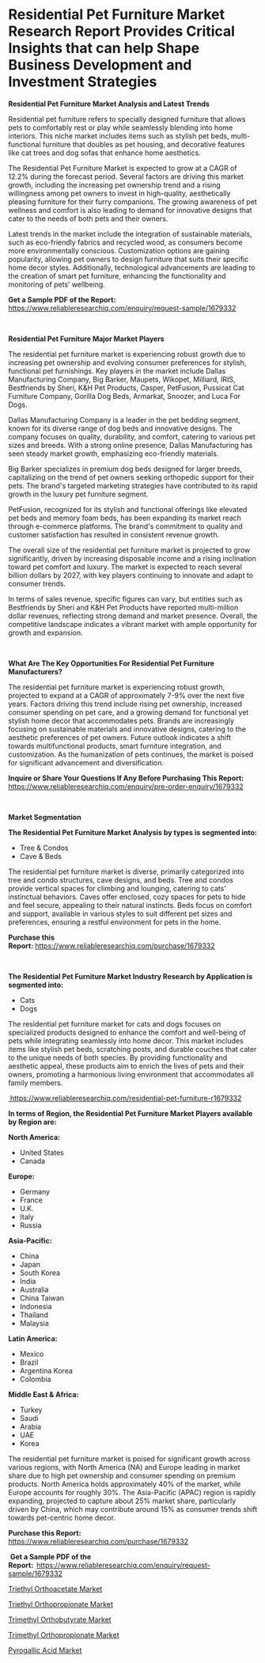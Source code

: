 <p><h1>Residential Pet Furniture Market Research Report Provides Critical Insights that can help Shape Business Development and Investment Strategies</h1></p><p><strong>Residential Pet Furniture Market Analysis and Latest Trends</strong></p>
<p><p>Residential pet furniture refers to specially designed furniture that allows pets to comfortably rest or play while seamlessly blending into home interiors. This niche market includes items such as stylish pet beds, multi-functional furniture that doubles as pet housing, and decorative features like cat trees and dog sofas that enhance home aesthetics. </p><p>The Residential Pet Furniture Market is expected to grow at a CAGR of 12.2% during the forecast period. Several factors are driving this market growth, including the increasing pet ownership trend and a rising willingness among pet owners to invest in high-quality, aesthetically pleasing furniture for their furry companions. The growing awareness of pet wellness and comfort is also leading to demand for innovative designs that cater to the needs of both pets and their owners.</p><p>Latest trends in the market include the integration of sustainable materials, such as eco-friendly fabrics and recycled wood, as consumers become more environmentally conscious. Customization options are gaining popularity, allowing pet owners to design furniture that suits their specific home decor styles. Additionally, technological advancements are leading to the creation of smart pet furniture, enhancing the functionality and monitoring of pets’ wellbeing.</p></p>
<p><strong>Get a Sample PDF of the Report:&nbsp;</strong> <a href="https://www.reliableresearchiq.com/enquiry/request-sample/1679332?utm_campaign=1847&utm_medium=2&utm_source=Github&utm_content=ia&utm_term=12122024&utm_id=residential-pet-furniture">https://www.reliableresearchiq.com/enquiry/request-sample/1679332</a></p>
<p>&nbsp;</p>
<p><strong>Residential Pet Furniture Major Market Players</strong></p>
<p><p>The residential pet furniture market is experiencing robust growth due to increasing pet ownership and evolving consumer preferences for stylish, functional pet furnishings. Key players in the market include Dallas Manufacturing Company, Big Barker, Maupets, Wikopet, Milliard, IRIS, Bestfriends by Sheri, K&H Pet Products, Casper, PetFusion, Pussicat Cat Furniture Company, Gorilla Dog Beds, Armarkat, Snoozer, and Luca For Dogs.</p><p>Dallas Manufacturing Company is a leader in the pet bedding segment, known for its diverse range of dog beds and innovative designs. The company focuses on quality, durability, and comfort, catering to various pet sizes and breeds. With a strong online presence, Dallas Manufacturing has seen steady market growth, emphasizing eco-friendly materials.</p><p>Big Barker specializes in premium dog beds designed for larger breeds, capitalizing on the trend of pet owners seeking orthopedic support for their pets. The brand's targeted marketing strategies have contributed to its rapid growth in the luxury pet furniture segment.</p><p>PetFusion, recognized for its stylish and functional offerings like elevated pet beds and memory foam beds, has been expanding its market reach through e-commerce platforms. The brand's commitment to quality and customer satisfaction has resulted in consistent revenue growth.</p><p>The overall size of the residential pet furniture market is projected to grow significantly, driven by increasing disposable income and a rising inclination toward pet comfort and luxury. The market is expected to reach several billion dollars by 2027, with key players continuing to innovate and adapt to consumer trends.</p><p>In terms of sales revenue, specific figures can vary, but entities such as Bestfriends by Sheri and K&H Pet Products have reported multi-million dollar revenues, reflecting strong demand and market presence. Overall, the competitive landscape indicates a vibrant market with ample opportunity for growth and expansion.</p></p>
<p>&nbsp;</p>
<p><strong>What Are The Key Opportunities For Residential Pet Furniture Manufacturers?</strong></p>
<p><p>The residential pet furniture market is experiencing robust growth, projected to expand at a CAGR of approximately 7-9% over the next five years. Factors driving this trend include rising pet ownership, increased consumer spending on pet care, and a growing demand for functional yet stylish home decor that accommodates pets. Brands are increasingly focusing on sustainable materials and innovative designs, catering to the aesthetic preferences of pet owners. Future outlook indicates a shift towards multifunctional products, smart furniture integration, and customization. As the humanization of pets continues, the market is poised for significant advancement and diversification.</p></p>
<p><strong>Inquire or Share Your Questions If Any Before Purchasing This Report:</strong> <a href="https://www.reliableresearchiq.com/enquiry/pre-order-enquiry/1679332?utm_campaign=1847&utm_medium=2&utm_source=Github&utm_content=ia&utm_term=12122024&utm_id=residential-pet-furniture">https://www.reliableresearchiq.com/enquiry/pre-order-enquiry/1679332</a></p>
<p>&nbsp;</p>
<p><strong>Market Segmentation</strong></p>
<p><strong>The Residential Pet Furniture Market Analysis by types is segmented into:</strong></p>
<p><ul><li>Tree & Condos</li><li>Cave & Beds</li></ul></p>
<p><p>The residential pet furniture market is diverse, primarily categorized into tree and condo structures, cave designs, and beds. Tree and condos provide vertical spaces for climbing and lounging, catering to cats' instinctual behaviors. Caves offer enclosed, cozy spaces for pets to hide and feel secure, appealing to their natural instincts. Beds focus on comfort and support, available in various styles to suit different pet sizes and preferences, ensuring a restful environment for pets in the home.</p></p>
<p><strong>Purchase this Report:&nbsp;</strong><a href="https://www.reliableresearchiq.com/purchase/1679332?utm_campaign=1847&utm_medium=2&utm_source=Github&utm_content=ia&utm_term=12122024&utm_id=residential-pet-furniture">https://www.reliableresearchiq.com/purchase/1679332</a></p>
<p>&nbsp;</p>
<p><strong>The Residential Pet Furniture Market Industry Research by Application is segmented into:</strong></p>
<p><ul><li>Cats</li><li>Dogs</li></ul></p>
<p><p>The residential pet furniture market for cats and dogs focuses on specialized products designed to enhance the comfort and well-being of pets while integrating seamlessly into home decor. This market includes items like stylish pet beds, scratching posts, and durable couches that cater to the unique needs of both species. By providing functionality and aesthetic appeal, these products aim to enrich the lives of pets and their owners, promoting a harmonious living environment that accommodates all family members.</p></p>
<p><a href="https://www.reliableresearchiq.com/residential-pet-furniture-r1679332?utm_campaign=1847&utm_medium=2&utm_source=Github&utm_content=ia&utm_term=12122024&utm_id=residential-pet-furniture">&nbsp;https://www.reliableresearchiq.com/residential-pet-furniture-r1679332</a></p>
<p><strong>In terms of Region, the Residential Pet Furniture Market Players available by Region are:</strong></p>
<p>
    <p> <strong> North America: </strong>
        <ul>
            <li>United States</li>
            <li>Canada</li>
        </ul>
        </p> 
    <p> <strong> Europe: </strong>
        <ul>
            <li>Germany</li>
            <li>France</li>
            <li>U.K.</li>
            <li>Italy</li>
            <li>Russia</li>
        </ul>
        </p> 
    <p> <strong> Asia-Pacific: </strong>
        <ul>
            <li>China</li>
            <li>Japan</li>
            <li>South Korea</li>
            <li>India</li>
            <li>Australia</li>
            <li>China Taiwan</li>
            <li>Indonesia</li>
            <li>Thailand</li>
            <li>Malaysia</li>
        </ul>
        </p> 
    <p> <strong> Latin America: </strong>
        <ul>
            <li>Mexico</li>
            <li>Brazil</li>
            <li>Argentina Korea</li>
            <li>Colombia</li>
        </ul>
        </p> 
    <p> <strong> Middle East & Africa: </strong>
        <ul>
            <li>Turkey</li>
            <li>Saudi</li>
            <li>Arabia</li>
            <li>UAE</li>
            <li>Korea</li>
        </ul>
    </p>
    </p>
<p><p>The residential pet furniture market is poised for significant growth across various regions, with North America (NA) and Europe leading in market share due to high pet ownership and consumer spending on premium products. North America holds approximately 40% of the market, while Europe accounts for roughly 30%. The Asia-Pacific (APAC) region is rapidly expanding, projected to capture about 25% market share, particularly driven by China, which may contribute around 15% as consumer trends shift towards pet-centric home decor.</p></p>
<p><strong>Purchase this Report: </strong><a href="https://www.reliableresearchiq.com/purchase/1679332?utm_campaign=1847&utm_medium=2&utm_source=Github&utm_content=ia&utm_term=12122024&utm_id=residential-pet-furniture">https://www.reliableresearchiq.com/purchase/1679332</a></p>
<p>&nbsp;<strong>Get a Sample PDF of the Report:&nbsp;&nbsp;</strong><a href="https://www.reliableresearchiq.com/enquiry/request-sample/1679332?utm_campaign=1847&utm_medium=2&utm_source=Github&utm_content=ia&utm_term=12122024&utm_id=residential-pet-furniture">https://www.reliableresearchiq.com/enquiry/request-sample/1679332</a></p>
<p><strong></strong></p>
<p><p><a href="https://www.linkedin.com/pulse/triethyl-orthoacetate-market-research-report-detail-laying-bjyce?utm_campaign=1847&utm_medium=2&utm_source=Github&utm_content=ia&utm_term=12122024&utm_id=residential-pet-furniture">Triethyl Orthoacetate Market</a></p><p><a href="https://www.linkedin.com/pulse/p-factrackr-ho6he?utm_campaign=1847&utm_medium=2&utm_source=Github&utm_content=ia&utm_term=12122024&utm_id=residential-pet-furniture">Triethyl Orthopropionate Market</a></p><p><a href="https://www.linkedin.com/pulse/trimethyl-orthobutyrate-industry-summary-demand-drivers-growth-vopce?utm_campaign=1847&utm_medium=2&utm_source=Github&utm_content=ia&utm_term=12122024&utm_id=residential-pet-furniture">Trimethyl Orthobutyrate Market</a></p><p><a href="https://www.linkedin.com/pulse/assessment-trimethyl-orthopropionate-market-scope-markets-i8rie?utm_campaign=1847&utm_medium=2&utm_source=Github&utm_content=ia&utm_term=12122024&utm_id=residential-pet-furniture">Trimethyl Orthopropionate Market</a></p><p><a href="https://www.linkedin.com/pulse/p-factrackr-ho6he?utm_campaign=1847&utm_medium=2&utm_source=Github&utm_content=ia&utm_term=12122024&utm_id=residential-pet-furniture">Pyrogallic Acid Market</a></p></p>